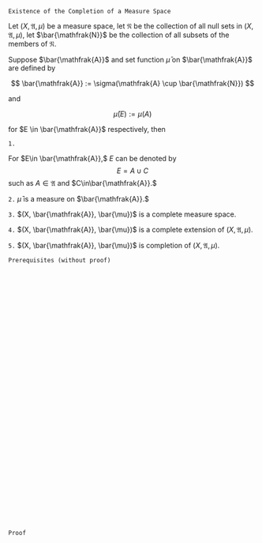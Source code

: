 ```
Existence of the Completion of a Measure Space
```
Let $(X, \mathfrak{A}, \mu)$ be a measure space,
let $\mathfrak{N}$ be the collection of all null sets in $(X, \mathfrak{A}, \mu)$,
let $\bar{\mathfrak{N}}$ be the collection of all subsets of the members of $\mathfrak{N}$.

Suppose $\bar{\mathfrak{A}}$ and set function $\bar{\mu}$ on $\bar{\mathfrak{A}}$ are defined by

$$
\bar{\mathfrak{A}}
:=
\sigma(\mathfrak{A} \cup \bar{\mathfrak{N}})
$$

and 

$$
\bar{\mu}(E):=\mu(A)
$$

for $E \in \bar{\mathfrak{A}}$ respectively, then

`1.`

For $E\in \bar{\mathfrak{A}},$ $E$ can be denoted by
$$
E=A \cup C
$$
such as $A\in\mathfrak{A}$ and $C\in\bar{\mathfrak{A}}.$

`2.`
$\bar{\mu}$ is a measure on $\bar{\mathfrak{A}}.$

`3.`
$(X, \bar{\mathfrak{A}}, \bar{\mu})$ is a complete measure space.

`4.`
$(X, \bar{\mathfrak{A}}, \bar{\mu})$ is a complete extension of  $(X, \mathfrak{A}, \mu).$

`5.`
$(X, \bar{\mathfrak{A}}, \bar{\mu})$ is completion of $(X, \mathfrak{A}, \mu).$

```
Prerequisites (without proof)
```

<br>
<br>
<br>
<br>
<br>
<br>
<br>
<br>
<br>
<br>
<br>
<br>
<br>
<br>
<br>
<br>
<br>
<br>
<br>
<br>
<br>
<br>
<br>
<br>
<br>
<br>
<br>
<br>
<br>
<br>


```
Proof
```
